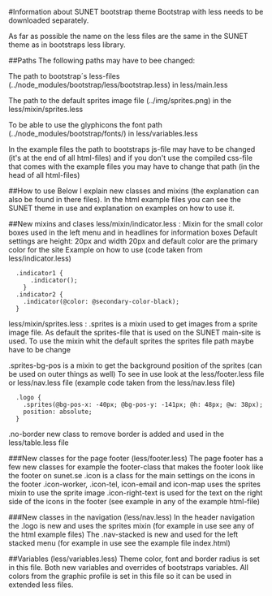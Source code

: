#Information about SUNET bootstrap theme
Bootstrap with less needs to be downloaded separately.

As far as possible the name on the less files are the same in the SUNET theme as in bootstraps less library.

##Paths
The following paths may have to bee changed:

The path to bootstrap´s less-files (../node_modules/bootstrap/less/bootstrap.less) in less/main.less

The path to the default sprites image file (../img/sprites.png) in the less/mixin/sprites.less

To be able to use the glyphicons the font path (../node_modules/bootstrap/fonts/) in less/variables.less

In the example files the path to bootstraps js-file may have to be changed (it's at the end of all html-files)
and if you don't use the compiled css-file that comes with the example files you may have to change that path (in the head of all html-files)

##How to use
Below I explain new classes and mixins (the explanation can also be found in there files).
In the html example files you can see the SUNET theme in use and explanation on examples on how to use it.

##New mixins and clases
less/mixin/indicator.less :
  Mixin for the small color boxes used in the left menu and in headlines for information boxes
  Default settings are height: 20px and width 20px and default color are the primary color for the site
  Example on how to use (code taken from less/indicator.less)
  ```
    .indicator1 {
        .indicator();
      }
    .indicator2 {
      .indicator(@color: @secondary-color-black);
    }
  ```
less/mixin/sprites.less :
  .sprites is a mixin used to get images from a sprite image file. As default the sprites-file that is used on the
  SUNET main-site is used. To use the mixin whit the default sprites the sprites file path maybe have to be change

  .sprites-bg-pos is a mixin to get the background position of the sprites (can be used on outer things as well)
  To see in use look at the less/footer.less file or less/nav.less file (example code taken from the less/nav.less file)

  ```
    .logo {
      .sprites(@bg-pos-x: -40px; @bg-pos-y: -141px; @h: 48px; @w: 38px);
      position: absolute;
    }
  ```

.no-border new class to remove border is added and used in the less/table.less file

###New classes for the page footer (less/footer.less)
The page footer has a few new classes for example the footer-class that makes the footer look like the footer on sunet.se
.icon is a class for the main settings on the icons in the footer
.icon-worker, .icon-tel, icon-email and icon-map uses the sprites mixin to use the sprite image
.icon-right-text is used for the text on the right side of the icons in the footer (see example in any of the example html-file)

###New classes in the navigation (less/nav.less)
In the header navigation the .logo is new and uses the sprites mixin (for example in use see any of the html example files)
The .nav-stacked is new and used for the left stacked menu (for example in use see the example file index.html)

##Variables (less/variables.less)
Theme color, font and border radius is set in this file. Both new variables and overrides of bootstraps variables.
All colors from the graphic profile is set in this file so it can be used in extended less files.
